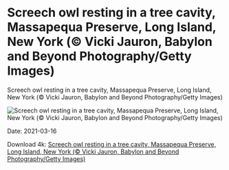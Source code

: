 # Screech owl resting in a tree cavity, Massapequa Preserve, Long Island, New York (© Vicki Jauron, Babylon and Beyond Photography/Getty Images)

Screech owl resting in a tree cavity, Massapequa Preserve, Long Island, New York (© Vicki Jauron, Babylon and Beyond Photography/Getty Images)

![Screech owl resting in a tree cavity, Massapequa Preserve, Long Island, New York (© Vicki Jauron, Babylon and Beyond Photography/Getty Images)](https://bing.com/th?id=OHR.MassapequaOwl_EN-US8469635086_UHD.jpg&w=1024&h=576)

Date: 2021-03-16

Download 4k: [Screech owl resting in a tree cavity, Massapequa Preserve, Long Island, New York (© Vicki Jauron, Babylon and Beyond Photography/Getty Images)](https://bing.com/th?id=OHR.MassapequaOwl_EN-US8469635086_UHD.jpg)

